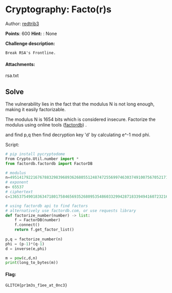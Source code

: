 
# Cryptography: Facto\(r\)s
Author: [redtrib3](https://github.com/redtrib3)
<br>

**Points**: 600
**Hint:** : None

**Challenge description:**
```
Break RSA's Frontline.
```

#### Attachments:
rsa.txt

## Solve

The vulnerability lies in the fact that the modulus N is not long enough, making it easily factorizable.

The modulus N is 1654 bits which is considered insecure.
Factorize the modulus using online tools ([factordb](factordb.com)) .

and find p,q then find decryption key 'd' by calculating e^-1 mod phi.

Script:
```python
# pip install pycryptodome
From Crypto.Util.number import *
from factordb.factordb import FactorDB

# modulus
n=495141792216767883298396893626805512487472556997463037491007567052171627841057089675844921460137307287147034960528099688506845915981056111834407982529989176490930993028318698244358440522334998284729072279521360294147605414332733522972489521824418327420726178686552517790235525330632091214180071234123492791418888928779061689137333657379449686148265060409292327776702121160498632972093207615199170872438836727421431646608404637848715570431676928341124561306162872997948809181002194768113472749820041
# exponent
e= 65537
# ciphertext
c=136537549018363471801758465693526809535486033299428718339494160723216883973049981345793921345479956524549692642284962583908619175566848859626738895967418514182129714245928304760580443381893785221807366788135487087347585243648228805434216362736844537969072479932236179599309270237471721290244758943589830629704130611990186747551813960200068914931525308245871393636140466999316397905010344219681608288692661175163499180181150644071960094772980204160487997808517017120582545543550944267332681218441571

# using factordb api to find factors
# alternatively use factordb.com, or use requests library
def factorize_number(number) -> list:
    f = FactorDB(number)
    f.connect()
    return f.get_factor_list()
    
p,q = factorize_number(n)
phi = (p-1)*(q-1)
d = inverse(e,phi)

m = pow(c,d,n)
print(long_to_bytes(m))

```

#### Flag:
```plaintext
GLITCH{pr1m3s_f1ee_at_0nc3}
```
